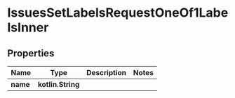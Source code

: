 
# IssuesSetLabelsRequestOneOf1LabelsInner

## Properties
Name | Type | Description | Notes
------------ | ------------- | ------------- | -------------
**name** | **kotlin.String** |  | 



